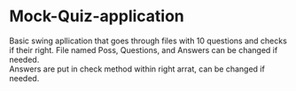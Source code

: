 # Mock-Quiz-application
Basic swing apllication that goes through files with 10 questions and checks if their right. File named Poss, Questions, and Answers can be changed if needed.\
Answers are put in check method within right arrat, can be changed if needed.
